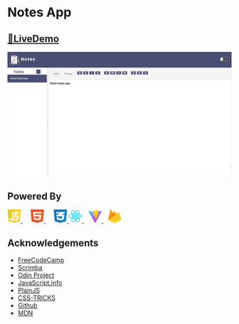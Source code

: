 
# Notes App




## [🔗LiveDemo](https://cryptosnoteapp.netlify.app/)



![App Screenshot](/public/images/app.png)


## Powered By

<a href="https://developer.mozilla.org/en-US/docs/Web/JavaScript" target="_blank" rel="noreferrer"> <img src="/public/svgs/javascript.svg" alt="javascript" width="30" height="30"/> </a>      <a href="https://developer.mozilla.org/en-US/docs/Learn/HTML" target="_blank" rel="noreferrer"> <img src="/public/svgs/html.svg" alt="html5" width="30" height="30"/> </a>      <a href="https://www.w3schools.com/css/" target="_blank" rel="noreferrer"><img src="public/svgs/css.svg" alt="css3" width="30" height="30"/> </a>
<a href="https://react.dev/" target="_blank" rel="noreferrer"> <img src="/public/svgs/react.svg" alt="react-dev" width="30" height="30"/> </a>      <a href="https://vitejs.dev/" target="_blank" rel="noreferrer" style="margin-left:10px"><img src="/public/svgs/vite.svg" alt="vitejs" width="30" height="30"/> </a>  <a href="https://vitejs.dev/" target="_blank" rel="noreferrer" style="margin-left:10px"><img src="/public/svgs/firebase.svg" alt="vitejs" width="30" height="30"/> </a> 

## Acknowledgements

 - [FreeCodeCamp](https://www.freecodecamp.org/)
 - [Scrimba](https://v2.scrimba.com/home)
 - [Odin Project](https://www.theodinproject.com/)
 - [JavaScript.info](https://javascript.info/)
 - [PlainJS](https://plainjs.com/)
 - [CSS-TRICKS](https://css-tricks.com/)
 - [Github](https://github.com/)
 - [MDN](https://developer.mozilla.org/en-US/)
